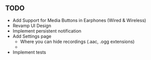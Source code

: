 ## TODO
- Add Support for Media Buttons in Earphones (Wired & Wireless)
- Revamp UI Design
- Implement persistent notification
- Add Settings page
    - Where you can hide recordings (.aac, .ogg extensions)
    - 
- Implement tests 